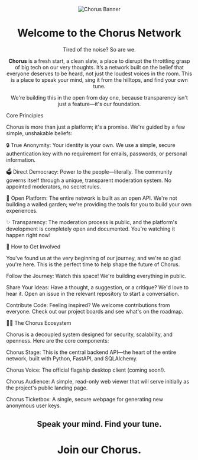 <p align="center">
<img src="https://github.com/Chorus-Social/.github/blob/main/branding/Glow_Wireframe_Icon_Transparent_XL.png?raw=true" alt="Chorus Banner">
</p>

<h1 align="center">Welcome to the Chorus Network</h1>

<p align="center">
Tired of the noise? So are we.
</p>

<p align="center">
<strong>Chorus</strong> is a fresh start, a clean slate, a place to disrupt the throttling grasp of big tech on our very thoughts. It’s a network built on the belief that everyone deserves to be heard, not just the loudest voices in the room. This is a place to speak your mind, sing it from the hilltops, and find your own tune.
</p>

<p align="center">
We're building this in the open from day one, because transparency isn't just a feature—it's our foundation.
</p>

Core Principles

Chorus is more than just a platform; it's a promise. We're guided by a few simple, unshakable beliefs:

🔒 True Anonymity: Your identity is your own. We use a simple, secure authentication key with no requirement for emails, passwords, or personal information.

🗳️ Direct Democracy: Power to the people—literally. The community governs itself through a unique, transparent moderation system. No appointed moderators, no secret rules.

📖 Open Platform: The entire network is built as an open API. We're not building a walled garden; we're providing the tools for you to build your own experiences.

✨ Transparency: The moderation process is public, and the platform's development is completely open and documented. You're watching it happen right now!

🌈 How to Get Involved

You've found us at the very beginning of our journey, and we're so glad you're here. This is the perfect time to help shape the future of Chorus.

Follow the Journey: Watch this space! We're building everything in public.

Share Your Ideas: Have a thought, a suggestion, or a critique? We'd love to hear it. Open an issue in the relevant repository to start a conversation.

Contribute Code: Feeling inspired? We welcome contributions from everyone. Check out our project boards and see what's on the roadmap.

👩‍💻 The Chorus Ecosystem

Chorus is a decoupled system designed for security, scalability, and openness. Here are the core components:

Chorus Stage: This is the central backend API—the heart of the entire network, built with Python, FastAPI, and SQLAlchemy.

Chorus Voice: The official flagship desktop client (coming soon!).

Chorus Audience: A simple, read-only web viewer that will serve initially as the project's public landing page.

Chorus Ticketbox: A single, secure webpage for generating new anonymous user keys.

<h2 align="center">Speak your mind. Find your tune.</h2>
<h1 align="center">Join our Chorus.</h1>